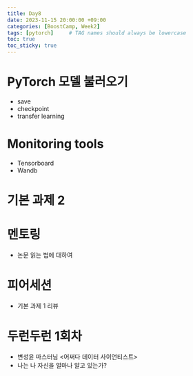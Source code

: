 ```yaml
---
title: Day8
date: 2023-11-15 20:00:00 +09:00
categories: [BoostCamp, Week2]
tags: [pytorch]     # TAG names should always be lowercase
toc: true
toc_sticky: true
---
```


# PyTorch 모델 불러오기
- save
- checkpoint
- transfer learning

# Monitoring tools
- Tensorboard
- Wandb

# 기본 과제 2

# 멘토링
- 논문 읽는 법에 대하여

# 피어세션
- 기본 과제 1 리뷰

# 두런두런 1회차
- 변성윤 마스터님 <어쩌다 데이터 사이언티스트>
- 나는 나 자신을 얼마나 알고 있는가?